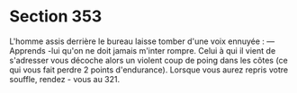 # Section 353

L'homme assis derrière le bureau laisse tomber d'une voix
ennuyée :
— Apprends -lui qu'on ne doit jamais m'inter rompre.
Celui à qui il vient de s'adresser vous décoche alors un violent
coup de poing dans les côtes (ce qui vous fait perdre 2 points
d'endurance).  Lorsque vous aurez repris votre souffle, rendez -
vous au 321.